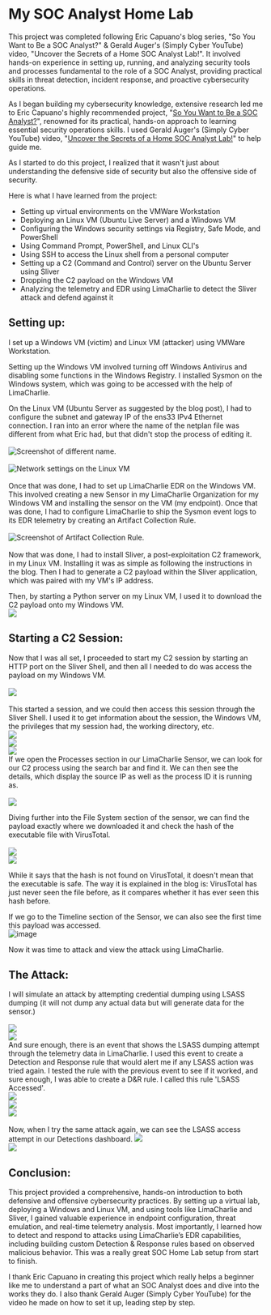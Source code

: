 # My SOC Analyst Home Lab
This project was completed following Eric Capuano's blog series, "So You Want to Be a SOC Analyst?" & Gerald Auger's (Simply Cyber YouTube) video, "Uncover the Secrets of a Home SOC Analyst Lab!". It involved hands-on experience in setting up, running, and analyzing security tools and processes fundamental to the role of a SOC Analyst, providing practical skills in threat detection, incident response, and proactive cybersecurity operations.

As I began building my cybersecurity knowledge, extensive research led me to Eric Capuano's highly recommended project, "[So You Want to Be a SOC Analyst?](https://blog.ecapuano.com/p/so-you-want-to-be-a-soc-analyst-intro)", renowned for its practical, hands-on approach to learning essential security operations skills. I used Gerald Auger's (Simply Cyber YouTube) video, "[Uncover the Secrets of a Home SOC Analyst Lab!](https://www.youtube.com/watch?v=oOzihldLz7U)" to help guide me.

As I started to do this project, I realized that it wasn't just about understanding the defensive side of security but also the offensive side of security.

Here is what I have learned from the project:
* Setting up virtual environments on the VMWare Workstation
* Deploying an Linux VM (Ubuntu Live Server) and a Windows VM
* Configuring the Windows security settings via Registry, Safe Mode, and PowerShell
* Using Command Prompt, PowerShell, and Linux CLI's
* Using SSH to access the Linux shell from a personal computer
* Setting up a C2 (Command and Control) server on the Ubuntu Server using Sliver
* Dropping the C2 payload on the Windows VM
* Analyzing the telemetry and EDR using LimaCharlie to detect the Sliver attack and defend against it

## Setting up:

I set up a Windows VM (victim) and Linux VM (attacker) using VMWare Workstation.

Setting up the Windows VM involved turning off Windows Antivirus and disabling some functions in the Windows Registry. I installed Sysmon on the Windows system, which was going to be accessed with the help of LimaCharlie.

On the Linux VM (Ubuntu Server as suggested by the blog post), I had to configure the subnet and gateway IP of the ens33 IPv4 Ethernet connection. I ran into an error where the name of the netplan file was different from what Eric had, but that didn't stop the process of editing it.\
\
![Screenshot of different name.](images/different_netplan_file.png)\
\
![Network settings on the Linux VM](images/linux_network.png)\
\
Once that was done, I had to set up LimaCharlie EDR on the Windows VM. This involved creating a new Sensor in my LimaCharlie Organization for my Windows VM and installing the sensor on the VM (my endpoint). Once that was done, I had to configure LimaCharlie to ship the Sysmon event logs to its EDR telemetry by creating an Artifact Collection Rule.\
\
![Screenshot of Artifact Collection Rule.](images/windows_sysmon_logs.png)\
\
Now that was done, I had to install Sliver, a post-exploitation C2 framework, in my Linux VM. Installing it was as simple as following the instructions in the blog. Then I had to generate a C2 payload within the Sliver application, which was paired with my VM's IP address.

Then, by starting a Python server on my Linux VM, I used it to download the C2 payload onto my Windows VM.
\
![](images/download_file.png)

## Starting a C2 Session:
Now that I was all set, I proceeded to start my C2 session by starting an HTTP port on the Sliver Shell, and then all I needed to do was access the payload on my Windows VM.\
\
![](images/whoami.png)
\
\
This started a session, and we could then access this session through the Sliver Shell. I used it to get information about the session, the Windows VM, the privileges that my session had, the working directory, etc.\
![](images/info,pwd,netstat.png)\
![](images/ps.png)\
![](images/payloa.png)\
If we open the Processes section in our LimaCharlie Sensor, we can look for our C2 process using the search bar and find it. We can then see the details, which display the source IP as well as the process ID it is running as.\
\
![](images/processes.png)

Diving further into the File System section of the sensor, we can find the payload exactly where we downloaded it and check the hash of the executable file with VirusTotal.\
\
![](images/payload_hash.png)\
![](images/virus_total.png)

While it says that the hash is not found on VirusTotal, it doesn't mean that the executable is safe. The way it is explained in the blog is: VirusTotal has just never seen the file before, as it compares whether it has ever seen this hash before.

If we go to the Timeline section of the Sensor, we can also see the first time this payload was accessed.
\
![image](https://github.com/user-attachments/assets/55dddf42-b106-4fad-b4ab-dc0bc5419f38)

Now it was time to attack and view the attack using LimaCharlie.

## The Attack:
I will simulate an attack by attempting credential dumping using LSASS dumping (it will not dump any actual data but will generate data for the sensor.)\
\
![](images/lsass_dump.png)\
![](images/event.png)\
And sure enough, there is an event that shows the LSASS dumping attempt through the telemetry data in LimaCharlie. I used this event to create a Detection and Response rule that would alert me if any LSASS action was tried again. I tested the rule with the previous event to see if it worked, and sure enough, I was able to create a D&R rule. I called this rule 'LSASS Accessed'.
\
![](images/rule_draft.png)\
![](images/draft_test.png)\
![](images/rule_created.png)\
\
Now, when I try the same attack again, we can see the LSASS access attempt in our Detections dashboard.
![](images/rule_catch.png)\
![](images/catch_content.png)

## Conclusion:
This project provided a comprehensive, hands-on introduction to both defensive and offensive cybersecurity practices. By setting up a virtual lab, deploying a Windows and Linux VM, and using tools like LimaCharlie and Sliver, I gained valuable experience in endpoint configuration, threat emulation, and real-time telemetry analysis. Most importantly, I learned how to detect and respond to attacks using LimaCharlie’s EDR capabilities, including building custom Detection & Response rules based on observed malicious behavior. This was a really great SOC Home Lab setup from start to finish.

I thank Eric Capuano in creating this project which really helps a beginner like me to understand a part of what an SOC Analyst does and dive into the works they do. I also thank Gerald Auger (Simply Cyber YouTube) for the video he made on how to set it up, leading step by step.
